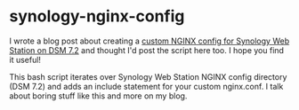 # synology-nginx-config
I wrote a blog post about creating a [custom NGINX config for Synology Web Station on DSM 7.2](https://manthings.net/custom-nginx-config-for-synology-web-station-on-dsm-7-2/) and thought I'd post the script here too. I hope you find it useful!

This bash script iterates over Synology Web Station NGINX config directory (DSM 7.2) and adds an include statement for your custom nginx.conf. I talk about boring stuff like this and more on my blog.
